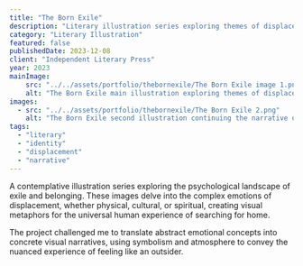 ```yaml
---
title: "The Born Exile"
description: "Literary illustration series exploring themes of displacement, identity, and belonging in contemporary society."
category: "Literary Illustration"
featured: false
publishedDate: 2023-12-08
client: "Independent Literary Press"
year: 2023
mainImage:
    src: "../../assets/portfolio/thebornexile/The Born Exile image 1.png"
    alt: "The Born Exile main illustration exploring themes of displacement and identity"
images:
  - src: "../../assets/portfolio/thebornexile/The Born Exile 2.png"
    alt: "The Born Exile second illustration continuing the narrative of belonging and exile"
tags:
  - "literary"
  - "identity"
  - "displacement"
  - "narrative"
---
```


A contemplative illustration series exploring the psychological landscape of exile and belonging. These images delve into the complex emotions of displacement, whether physical, cultural, or spiritual, creating visual metaphors for the universal human experience of searching for home.

The project challenged me to translate abstract emotional concepts into concrete visual narratives, using symbolism and atmosphere to convey the nuanced experience of feeling like an outsider.
